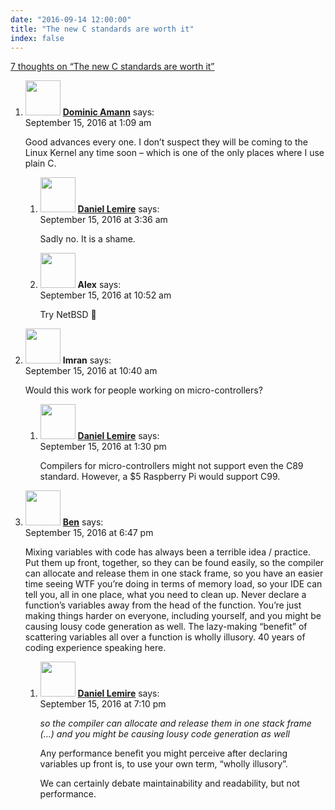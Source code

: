 ```yaml
---
date: "2016-09-14 12:00:00"
title: "The new C standards are worth it"
index: false
---
```


[7 thoughts on &ldquo;The new C standards are worth it&rdquo;](/lemire/blog/2016/09-14-the-new-c-standards-are-worth-it)

<ol class="comment-list">
<li id="comment-252427" class="comment even thread-even depth-1 parent">
<div class="comment-author vcard">
<img alt src="https://secure.gravatar.com/avatar/1b5f40ec7c1e07935001188ea498d188?s=56&#038;d=mm&#038;r=g" srcset="https://secure.gravatar.com/avatar/1b5f40ec7c1e07935001188ea498d188?s=112&#038;d=mm&#038;r=g 2x" class="avatar avatar-56 photo" height="56" width="56" decoding="async" /> <b class="fn"><a href="http://blog.lbs.ca/technology" class="url" rel="ugc external nofollow">Dominic Amann</a></b> <span class="says">says:</span> </div>
<div class="comment-metadata"><time datetime="2016-09-15T01:09:56+00:00">September 15, 2016 at 1:09 am</time></a> </div>
<div class="comment-content">
<p>Good advances every one. I don&rsquo;t suspect they will be coming to the Linux Kernel any time soon &#8211; which is one of the only places where I use plain C.</p>
</div>
<ol class="children">
<li id="comment-252432" class="comment byuser comment-author-lemire bypostauthor odd alt depth-2">
<div class="comment-author vcard">
<img alt src="https://secure.gravatar.com/avatar/2ca999bef9535950f5b84281a4dab006?s=56&#038;d=mm&#038;r=g" srcset="https://secure.gravatar.com/avatar/2ca999bef9535950f5b84281a4dab006?s=112&#038;d=mm&#038;r=g 2x" class="avatar avatar-56 photo" height="56" width="56" decoding="async" /> <b class="fn"><a href="https://lemire.me/en/" class="url" rel="ugc">Daniel Lemire</a></b> <span class="says">says:</span> </div>
<div class="comment-metadata"><time datetime="2016-09-15T03:36:22+00:00">September 15, 2016 at 3:36 am</time></a> </div>
<div class="comment-content">
<p>Sadly no. It is a shame.</p>
</div>
</li>
<li id="comment-252453" class="comment even depth-2">
<div class="comment-author vcard">
<img alt src="https://secure.gravatar.com/avatar/72af716fb5a42b473c0d9df9b16815d2?s=56&#038;d=mm&#038;r=g" srcset="https://secure.gravatar.com/avatar/72af716fb5a42b473c0d9df9b16815d2?s=112&#038;d=mm&#038;r=g 2x" class="avatar avatar-56 photo" height="56" width="56" loading="lazy" decoding="async" /> <b class="fn">Alex</b> <span class="says">says:</span> </div>
<div class="comment-metadata"><time datetime="2016-09-15T10:52:00+00:00">September 15, 2016 at 10:52 am</time></a> </div>
<div class="comment-content">
<p>Try NetBSD 🙂</p>
</div>
</li>
</ol>
</li>
<li id="comment-252451" class="comment odd alt thread-odd thread-alt depth-1 parent">
<div class="comment-author vcard">
<img alt src="https://secure.gravatar.com/avatar/6ad12be45ac6ad2cb9d1c717d1f81abf?s=56&#038;d=mm&#038;r=g" srcset="https://secure.gravatar.com/avatar/6ad12be45ac6ad2cb9d1c717d1f81abf?s=112&#038;d=mm&#038;r=g 2x" class="avatar avatar-56 photo" height="56" width="56" loading="lazy" decoding="async" /> <b class="fn">Imran</b> <span class="says">says:</span> </div>
<div class="comment-metadata"><time datetime="2016-09-15T10:40:13+00:00">September 15, 2016 at 10:40 am</time></a> </div>
<div class="comment-content">
<p>Would this work for people working on micro-controllers?</p>
</div>
<ol class="children">
<li id="comment-252459" class="comment byuser comment-author-lemire bypostauthor even depth-2">
<div class="comment-author vcard">
<img alt src="https://secure.gravatar.com/avatar/2ca999bef9535950f5b84281a4dab006?s=56&#038;d=mm&#038;r=g" srcset="https://secure.gravatar.com/avatar/2ca999bef9535950f5b84281a4dab006?s=112&#038;d=mm&#038;r=g 2x" class="avatar avatar-56 photo" height="56" width="56" loading="lazy" decoding="async" /> <b class="fn"><a href="https://lemire.me/en/" class="url" rel="ugc">Daniel Lemire</a></b> <span class="says">says:</span> </div>
<div class="comment-metadata"><time datetime="2016-09-15T13:30:25+00:00">September 15, 2016 at 1:30 pm</time></a> </div>
<div class="comment-content">
<p>Compilers for micro-controllers might not support even the C89 standard. However, a $5 Raspberry Pi would support C99.</p>
</div>
</li>
</ol>
</li>
<li id="comment-252489" class="comment odd alt thread-even depth-1 parent">
<div class="comment-author vcard">
<img alt src="https://secure.gravatar.com/avatar/38907a1ff475a70dc71663370685a1a1?s=56&#038;d=mm&#038;r=g" srcset="https://secure.gravatar.com/avatar/38907a1ff475a70dc71663370685a1a1?s=112&#038;d=mm&#038;r=g 2x" class="avatar avatar-56 photo" height="56" width="56" loading="lazy" decoding="async" /> <b class="fn"><a href="http://fyngyrz.com" class="url" rel="ugc external nofollow">Ben</a></b> <span class="says">says:</span> </div>
<div class="comment-metadata"><time datetime="2016-09-15T18:47:31+00:00">September 15, 2016 at 6:47 pm</time></a> </div>
<div class="comment-content">
<p>Mixing variables with code has always been a terrible idea / practice. Put them up front, together, so they can be found easily, so the compiler can allocate and release them in one stack frame, so you have an easier time seeing WTF you&rsquo;re doing in terms of memory load, so your IDE can tell you, all in one place, what you need to clean up. Never declare a function&rsquo;s variables away from the head of the function. You&rsquo;re just making things harder on everyone, including yourself, and you might be causing lousy code generation as well. The lazy-making &ldquo;benefit&rdquo; of scattering variables all over a function is wholly illusory. 40 years of coding experience speaking here.</p>
</div>
<ol class="children">
<li id="comment-252491" class="comment byuser comment-author-lemire bypostauthor even depth-2">
<div class="comment-author vcard">
<img alt src="https://secure.gravatar.com/avatar/2ca999bef9535950f5b84281a4dab006?s=56&#038;d=mm&#038;r=g" srcset="https://secure.gravatar.com/avatar/2ca999bef9535950f5b84281a4dab006?s=112&#038;d=mm&#038;r=g 2x" class="avatar avatar-56 photo" height="56" width="56" loading="lazy" decoding="async" /> <b class="fn"><a href="https://lemire.me/en/" class="url" rel="ugc">Daniel Lemire</a></b> <span class="says">says:</span> </div>
<div class="comment-metadata"><time datetime="2016-09-15T19:10:15+00:00">September 15, 2016 at 7:10 pm</time></a> </div>
<div class="comment-content">
<p><em>so the compiler can allocate and release them in one stack frame (&#8230;) and you might be causing lousy code generation as well</em></p>
<p>Any performance benefit you might perceive after declaring variables up front is, to use your own term, &ldquo;wholly illusory&rdquo;.</p>
<p>We can certainly debate maintainability and readability, but not performance.</p>
</div>
</li>
</ol>
</li>
</ol>

